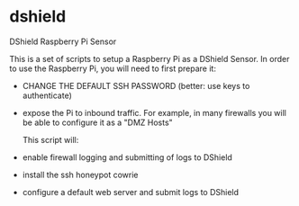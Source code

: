 # dshield

DShield Raspberry Pi Sensor

  This is a set of scripts to setup a Raspberry Pi as a DShield Sensor.
In order to use the Raspberry Pi, you will need to first prepare it:

- CHANGE THE DEFAULT SSH PASSWORD (better: use keys to authenticate)
- expose the Pi to inbound traffic. For example, in many firewalls
  you will be able to configure it as a "DMZ Hosts"

  This script will:

- enable firewall logging and submitting of logs to DShield
- install the ssh honeypot cowrie
- configure a default web server and submit logs to DShield

